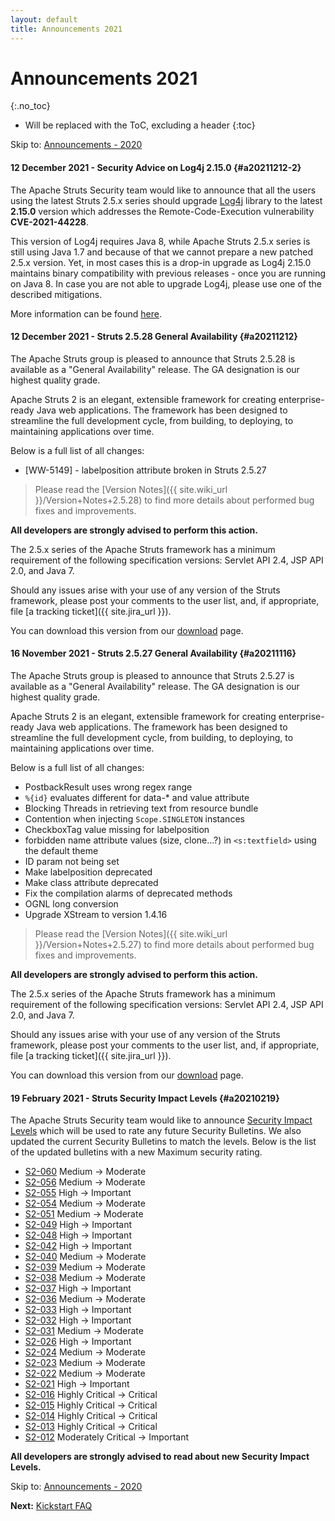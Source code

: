 ```yaml
---
layout: default
title: Announcements 2021
---
```


# Announcements 2021
{:.no_toc}

* Will be replaced with the ToC, excluding a header
{:toc}

<p class="pull-right">
  Skip to: <a href="announce-2020">Announcements - 2020</a>
</p>

#### 12 December 2021 - Security Advice on Log4j 2.15.0 {#a20211212-2}

The Apache Struts Security team would like to announce that all the users using the latest Struts 2.5.x series 
should upgrade [Log4j](https://logging.apache.org/log4j/2.x/) library to the  latest **2.15.0** version which addresses 
the Remote-Code-Execution vulnerability **CVE-2021-44228**. 

This version of Log4j requires Java 8, while Apache Struts 2.5.x series is still using Java 1.7 and because
of that we cannot prepare a new patched 2.5.x version. Yet, in most cases this is a drop-in upgrade as Log4j 2.15.0 
maintains binary compatibility with previous releases - once you are running on Java 8. In case you are not able 
to upgrade Log4j, please use one of  the described mitigations.

More information can be found [here](https://logging.apache.org/log4j/2.x/#News).

#### 12 December 2021 - Struts 2.5.28 General Availability {#a20211212}

The Apache Struts group is pleased to announce that Struts 2.5.28 is available as a "General Availability"
release. The GA designation is our highest quality grade.

Apache Struts 2 is an elegant, extensible framework for creating enterprise-ready Java web applications.
The framework has been designed to streamline the full development cycle, from building, to deploying,
to maintaining applications over time.

Below is a full list of all changes:

- [WW-5149] - labelposition attribute broken in Struts 2.5.27

> Please read the [Version Notes]({{ site.wiki_url }}/Version+Notes+2.5.28) to find more details about performed
> bug fixes and improvements.

**All developers are strongly advised to perform this action.**

The 2.5.x series of the Apache Struts framework has a minimum requirement of the following specification versions:
Servlet API 2.4, JSP API 2.0, and Java 7.

Should any issues arise with your use of any version of the Struts framework, please post your comments to the user list,
and, if appropriate, file [a tracking ticket]({{ site.jira_url }}).

You can download this version from our [download](download.cgi#struts-ga) page.

#### 16 November 2021 - Struts 2.5.27 General Availability {#a20211116}

The Apache Struts group is pleased to announce that Struts 2.5.27 is available as a "General Availability"
release. The GA designation is our highest quality grade.

Apache Struts 2 is an elegant, extensible framework for creating enterprise-ready Java web applications.
The framework has been designed to streamline the full development cycle, from building, to deploying,
to maintaining applications over time.

Below is a full list of all changes:

- PostbackResult uses wrong regex range
- `%{id}` evaluates different for data-* and value attribute
- Blocking Threads in retrieving text from resource bundle
- Contention when injecting `Scope.SINGLETON` instances
- CheckboxTag value missing for labelposition
- forbidden name attribute values (size, clone...?) in `<s:textfield>` using the default theme
- ID param not being set
- Make labelposition deprecated
- Make class attribute deprecated
- Fix the compilation alarms of deprecated methods
- OGNL long conversion
- Upgrade XStream to version 1.4.16

> Please read the [Version Notes]({{ site.wiki_url }}/Version+Notes+2.5.27) to find more details about performed
> bug fixes and improvements.

**All developers are strongly advised to perform this action.**

The 2.5.x series of the Apache Struts framework has a minimum requirement of the following specification versions:
Servlet API 2.4, JSP API 2.0, and Java 7.

Should any issues arise with your use of any version of the Struts framework, please post your comments to the user list,
and, if appropriate, file [a tracking ticket]({{ site.jira_url }}).

You can download this version from our [download](download.cgi#struts-ga) page.

#### 19 February 2021 - Struts Security Impact Levels {#a20210219}

The Apache Struts Security team would like to announce [Security Impact Levels](https://cwiki.apache.org/confluence/display/WW/Security+Bulletins#SecurityBulletins-Securityimpactlevels)
which will be used to rate any future Security Bulletins. We also updated the current Security Bulletins to match
the levels. Below is the list of the updated bulletins with a new Maximum security rating.

- [S2-060](https://cwiki.apache.org/confluence/display/WW/S2-060)
  Medium -> Moderate
- [S2-056](https://cwiki.apache.org/confluence/display/WW/S2-056)
  Medium -> Moderate
- [S2-055](https://cwiki.apache.org/confluence/display/WW/S2-055)
  High -> Important
- [S2-054](https://cwiki.apache.org/confluence/display/WW/S2-054)
  Medium -> Moderate
- [S2-051](https://cwiki.apache.org/confluence/display/WW/S2-051)
  Medium -> Moderate
- [S2-049](https://cwiki.apache.org/confluence/display/WW/S2-049)
  High -> Important
- [S2-048](https://cwiki.apache.org/confluence/display/WW/S2-048)
  High -> Important
- [S2-042](https://cwiki.apache.org/confluence/display/WW/S2-042)
  High -> Important
- [S2-040](https://cwiki.apache.org/confluence/display/WW/S2-040)
  Medium -> Moderate
- [S2-039](https://cwiki.apache.org/confluence/display/WW/S2-039)
  Medium -> Moderate
- [S2-038](https://cwiki.apache.org/confluence/display/WW/S2-038)
  Medium -> Moderate
- [S2-037](https://cwiki.apache.org/confluence/display/WW/S2-037)
  High -> Important
- [S2-036](https://cwiki.apache.org/confluence/display/WW/S2-036)
  Medium -> Moderate
- [S2-033](https://cwiki.apache.org/confluence/display/WW/S2-033)
  High -> Important
- [S2-032](https://cwiki.apache.org/confluence/display/WW/S2-032)
  High -> Important
- [S2-031](https://cwiki.apache.org/confluence/display/WW/S2-031)
  Medium -> Moderate
- [S2-026](https://cwiki.apache.org/confluence/display/WW/S2-026)
  High -> Important
- [S2-024](https://cwiki.apache.org/confluence/display/WW/S2-024)
  Medium -> Moderate
- [S2-023](https://cwiki.apache.org/confluence/display/WW/S2-023)
  Medium -> Moderate
- [S2-022](https://cwiki.apache.org/confluence/display/WW/S2-022)
  Medium -> Moderate
- [S2-021](https://cwiki.apache.org/confluence/display/WW/S2-021)
  High -> Important
- [S2-016](https://cwiki.apache.org/confluence/display/WW/S2-016)
  Highly Critical -> Critical
- [S2-015](https://cwiki.apache.org/confluence/display/WW/S2-015)
  Highly Critical -> Critical
- [S2-014](https://cwiki.apache.org/confluence/display/WW/S2-014)
  Highly Critical -> Critical
- [S2-013](https://cwiki.apache.org/confluence/display/WW/S2-013)
  Highly Critical -> Critical
- [S2-012](https://cwiki.apache.org/confluence/display/WW/S2-012)
  Moderately Critical -> Important

**All developers are strongly advised to read about new Security Impact Levels.**

<p class="pull-right">
  Skip to: <a href="announce-2020.html">Announcements - 2020</a>
</p>

<p class="pull-left">
  <strong>Next:</strong>
  <a href="kickstart.html">Kickstart FAQ</a>
</p>

